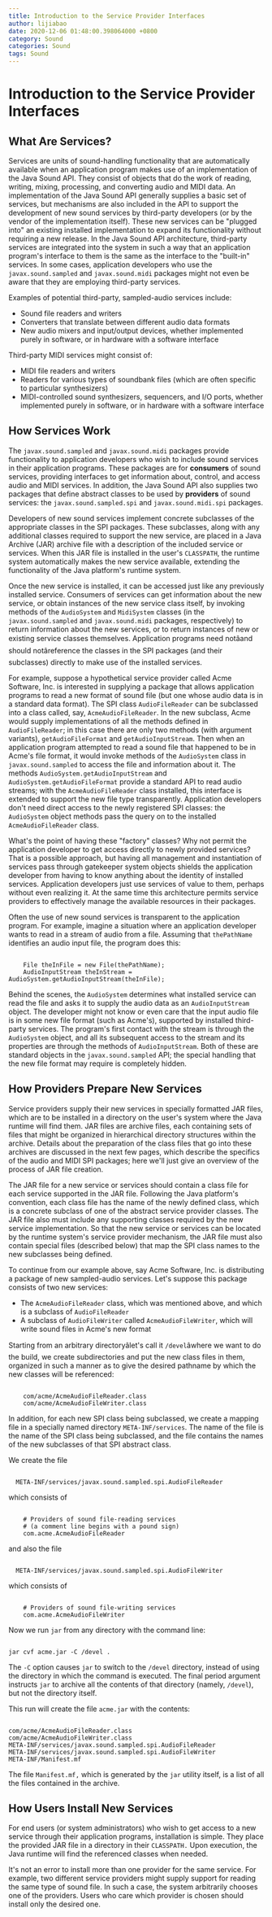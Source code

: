 ```yaml
---
title: Introduction to the Service Provider Interfaces
author: lijiabao
date: 2020-12-06 01:48:00.398064000 +0800
category: Sound
categories: Sound
tags: Sound
---
```


# Introduction to the Service Provider Interfaces

## <a name="what" id="what"></a>What Are Services?

Services are units of sound-handling functionality that are automatically available when an application program makes use of an implementation of the Java Sound API. They consist of objects that do the work of reading, writing, mixing, processing, and converting audio and MIDI data. An implementation of the Java Sound API generally supplies a basic set of services, but mechanisms are also included in the API to support the development of new sound services by third-party developers (or by the vendor of the implementation itself). These new services can be "plugged into" an existing installed implementation to expand its functionality without requiring a new release. In the Java Sound API architecture, third-party services are integrated into the system in such a way that an application program's interface to them is the same as the interface to the "built-in" services. In some cases, application developers who use the `javax.sound.sampled` and `javax.sound.midi` packages might not even be aware that they are employing third-party services.

Examples of potential third-party, sampled-audio services include:

- Sound file readers and writers
- Converters that translate between different audio data formats
- New audio mixers and input/output devices, whether implemented purely in software, or in hardware with a software interface

Third-party MIDI services might consist of:

- MIDI file readers and writers
- Readers for various types of soundbank files (which are often specific to particular synthesizers)
- MIDI-controlled sound synthesizers, sequencers, and I/O ports, whether implemented purely in software, or in hardware with a software interface

## <a name="how" id="how"></a>How Services Work

The `javax.sound.sampled` and `javax.sound.midi` packages provide functionality to application developers who wish to include sound services in their application programs. These packages are for **consumers** of sound services, providing interfaces to get information about, control, and access audio and MIDI services. In addition, the Java Sound API also supplies two packages that define abstract classes to be used by **providers** of sound services: the `javax.sound.sampled.spi` and `javax.sound.midi.spi` packages.

Developers of new sound services implement concrete subclasses of the appropriate classes in the SPI packages. These subclasses, along with any additional classes required to support the new service, are placed in a Java Archive (JAR) archive file with a description of the included service or services. When this JAR file is installed in the user's `CLASSPATH`, the runtime system automatically makes the new service available, extending the functionality of the Java platform's runtime system.

Once the new service is installed, it can be accessed just like any previously installed service. Consumers of services can get information about the new service, or obtain instances of the new service class itself, by invoking methods of the `AudioSystem` and `MidiSystem` classes (in the `javax.sound.sampled` and `javax.sound.midi` packages, respectively) to return information about the new services, or to return instances of new or existing service classes themselves. Application programs need not&#226;&#128;&#148;and should not&#226;&#128;&#148;reference the classes in the SPI packages (and their subclasses) directly to make use of the installed services.

For example, suppose a hypothetical service provider called Acme Software, Inc. is interested in supplying a package that allows application programs to read a new format of sound file (but one whose audio data is in a standard data format). The SPI class `AudioFileReader` can be subclassed into a class called, say, `AcmeAudioFileReader`. In the new subclass, Acme would supply implementations of all the methods defined in `AudioFileReader`; in this case there are only two methods (with argument variants), `getAudioFileFormat` and `getAudioInputStream`. Then when an application program attempted to read a sound file that happened to be in Acme's file format, it would invoke methods of the `AudioSystem` class in `javax.sound.sampled` to access the file and information about it. The methods `AudioSystem.getAudioInputStream` and `AudioSystem.getAudioFileFormat` provide a standard API to read audio streams; with the `AcmeAudioFileReader` class installed, this interface is extended to support the new file type transparently. Application developers don't need direct access to the newly registered SPI classes: the `AudioSystem` object methods pass the query on to the installed `AcmeAudioFileReader` class.

What's the point of having these "factory" classes? Why not permit the application developer to get access directly to newly provided services? That is a possible approach, but having all management and instantiation of services pass through gatekeeper system objects shields the application developer from having to know anything about the identity of installed services. Application developers just use services of value to them, perhaps without even realizing it. At the same time this architecture permits service providers to effectively manage the available resources in their packages.

Often the use of new sound services is transparent to the application program. For example, imagine a situation where an application developer wants to read in a stream of audio from a file. Assuming that `thePathName` identifies an audio input file, the program does this:

```

    File theInFile = new File(thePathName);
    AudioInputStream theInStream = AudioSystem.getAudioInputStream(theInFile); 

```

Behind the scenes, the `AudioSystem` determines what installed service can read the file and asks it to supply the audio data as an `AudioInputStream` object. The developer might not know or even care that the input audio file is in some new file format (such as Acme's), supported by installed third-party services. The program's first contact with the stream is through the `AudioSystem` object, and all its subsequent access to the stream and its properties are through the methods of `AudioInputStream`. Both of these are standard objects in the `javax.sound.sampled` API; the special handling that the new file format may require is completely hidden.

## <a name="how_providers" id="how_providers"></a>How Providers Prepare New Services

Service providers supply their new services in specially formatted JAR files, which are to be installed in a directory on the user's system where the Java runtime will find them. JAR files are archive files, each containing sets of files that might be organized in hierarchical directory structures within the archive. Details about the preparation of the class files that go into these archives are discussed in the next few pages, which describe the specifics of the audio and MIDI SPI packages; here we'll just give an overview of the process of JAR file creation.

The JAR file for a new service or services should contain a class file for each service supported in the JAR file. Following the Java platform's convention, each class file has the name of the newly defined class, which is a concrete subclass of one of the abstract service provider classes. The JAR file also must include any supporting classes required by the new service implementation. So that the new service or services can be located by the runtime system's service provider mechanism, the JAR file must also contain special files (described below) that map the SPI class names to the new subclasses being defined.

To continue from our example above, say Acme Software, Inc. is distributing a package of new sampled-audio services. Let's suppose this package consists of two new services:

- The `AcmeAudioFileReader` class, which was mentioned above, and which is a subclass of `AudioFileReader`
- A subclass of `AudioFileWriter` called `AcmeAudioFileWriter`, which will write sound files in Acme's new format

Starting from an arbitrary directory&#226;&#128;&#148;let's call it `/devel`&#226;&#128;&#148;where we want to do the build, we create subdirectories and put the new class files in them, organized in such a manner as to give the desired pathname by which the new classes will be referenced:

```

    com/acme/AcmeAudioFileReader.class
    com/acme/AcmeAudioFileWriter.class

```

In addition, for each new SPI class being subclassed, we create a mapping file in a specially named directory `META-INF/services`. The name of the file is the name of the SPI class being subclassed, and the file contains the names of the new subclasses of that SPI abstract class.

We create the file

```

  META-INF/services/javax.sound.sampled.spi.AudioFileReader

```

which consists of

```

    # Providers of sound file-reading services 
    # (a comment line begins with a pound sign)
    com.acme.AcmeAudioFileReader

```

and also the file

```

  META-INF/services/javax.sound.sampled.spi.AudioFileWriter

```

which consists of

```

    # Providers of sound file-writing services 
    com.acme.AcmeAudioFileWriter

```

Now we run `jar` from any directory with the command line:

```

jar cvf acme.jar -C /devel .

```

The `-C` option causes `jar` to switch to the `/devel` directory, instead of using the directory in which the command is executed. The final period argument instructs `jar` to archive all the contents of that directory (namely, `/devel`), but not the directory itself.

This run will create the file `acme.jar` with the contents:

```

com/acme/AcmeAudioFileReader.class
com/acme/AcmeAudioFileWriter.class
META-INF/services/javax.sound.sampled.spi.AudioFileReader
META-INF/services/javax.sound.sampled.spi.AudioFileWriter
META-INF/Manifest.mf

```

The file `Manifest.mf,` which is generated by the `jar` utility itself, is a list of all the files contained in the archive.

## <a name="how_users" id="how_users"></a>How Users Install New Services

For end users (or system administrators) who wish to get access to a new service through their application programs, installation is simple. They place the provided JAR file in a directory in their `CLASSPATH.` Upon execution, the Java runtime will find the referenced classes when needed.

It's not an error to install more than one provider for the same service. For example, two different service providers might supply support for reading the same type of sound file. In such a case, the system arbitrarily chooses one of the providers. Users who care which provider is chosen should install only the desired one.

&#160;
